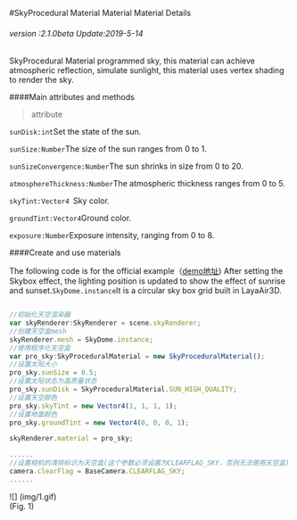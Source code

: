 #SkyProcedural Material Material Material Details

###### *version :2.1.0beta   Update:2019-5-14*

SkyProcedural Material programmed sky, this material can achieve atmospheric reflection, simulate sunlight, this material uses vertex shading to render the sky.

####Main attributes and methods

> attribute

`sunDisk:int`Set the state of the sun.

`sunSize:Number`The size of the sun ranges from 0 to 1.

`sunSizeConvergence:Number`The sun shrinks in size from 0 to 20.

`atmosphereThickness:Number`The atmospheric thickness ranges from 0 to 5.

`skyTint:Vector4 `Sky color.

`groundTint:Vector4`Ground color.

`exposure:Number`Exposure intensity, ranging from 0 to 8.

####Create and use materials

The following code is for the official example（[demo地址](https://layaair.ldc.layabox.com/demo2/?language=ch&category=3d&group=Sky&name=Sky_Procedural)) After setting the Skybox effect, the lighting position is updated to show the effect of sunrise and sunset.`SkyDome.instance`It is a circular sky box grid built in LayaAir3D.


```typescript

//初始化天空渲染器
var skyRenderer:SkyRenderer = scene.skyRenderer;
//创建天空盒mesh
skyRenderer.mesh = SkyDome.instance;
//使用程序化天空盒
var pro_sky:SkyProceduralMaterial = new SkyProceduralMaterial();
//设置太阳大小
pro_sky.sunSize = 0.5;
//设置太阳状态为高质量状态
pro_sky.sunDisk = SkyProceduralMaterial.SUN_HIGH_QUALITY;
//设置天空颜色
pro_sky.skyTint = new Vector4(1, 1, 1, 1);
//设置地面颜色
pro_sky.groundTint = new Vector4(0, 0, 0, 1);

skyRenderer.material = pro_sky;

......
//设置相机的清除标识为天空盒(这个参数必须设置为CLEARFLAG_SKY，否则无法使用天空盒)
camera.clearFlag = BaseCamera.CLEARFLAG_SKY;
......
```


![] (img/1.gif) <br> (Fig. 1)
